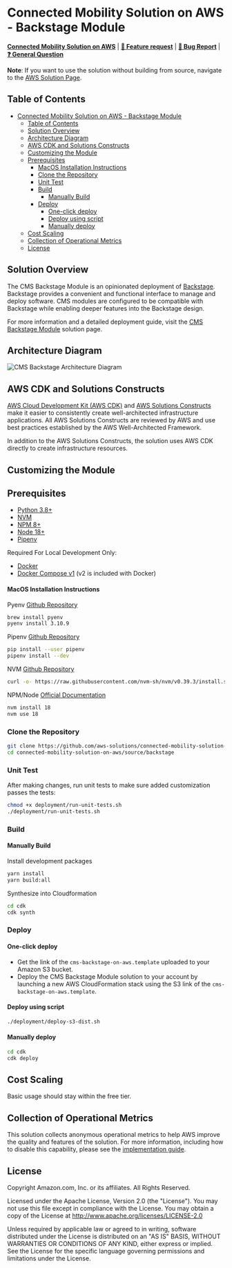 # Connected Mobility Solution on AWS - Backstage Module

**[Connected Mobility Solution on AWS](https://aws.amazon.com/solutions/implementations/connected-mobility-solution-on-aws/)** | **[🚧 Feature request](https://github.com/aws-solutions/connected-mobility-solution-on-aws/issues/new?assignees=&labels=enhancement&template=feature_request.md&title=)** | **[🐛 Bug Report](https://github.com/aws-solutions/connected-mobility-solution-on-aws/issues/new?assignees=&labels=bug&template=bug_report.md&title=)** | **[❓ General Question](https://github.com/aws-solutions/connected-mobility-solution-on-aws/issues/new?assignees=&labels=question&template=general_question.md&title=)**

**Note**: If you want to use the solution without building from source, navigate to the
[AWS Solution Page](https://aws.amazon.com/solutions/implementations/connected-mobility-solution-on-aws/).

## Table of Contents

- [Connected Mobility Solution on AWS - Backstage Module](#connected-mobility-solution-on-aws---backstage-module)
  - [Table of Contents](#table-of-contents)
  - [Solution Overview](#solution-overview)
  - [Architecture Diagram](#architecture-diagram)
  - [AWS CDK and Solutions Constructs](#aws-cdk-and-solutions-constructs)
  - [Customizing the Module](#customizing-the-module)
  - [Prerequisites](#prerequisites)
      - [MacOS Installation Instructions](#macos-installation-instructions)
    - [Clone the Repository](#clone-the-repository)
    - [Unit Test](#unit-test)
    - [Build](#build)
      - [Manually Build](#manually-build)
    - [Deploy](#deploy)
      - [One-click deploy](#one-click-deploy)
      - [Deploy using script](#deploy-using-script)
      - [Manually deploy](#manually-deploy)
  - [Cost Scaling](#cost-scaling)
  - [Collection of Operational Metrics](#collection-of-operational-metrics)
  - [License](#license)

## Solution Overview

The CMS Backstage Module is an opinionated deployment of [Backstage](https://backstage.io/). Backstage provides a convenient
and functional interface to manage and deploy software. CMS modules are configured to be compatible with Backstage while enabling
deeper features into the Backstage design.

For more information and a detailed deployment guide, visit the
[CMS Backstage Module](https://docs.aws.amazon.com/solutions/latest/connected-mobility-solution-on-aws/backstage-module.html) solution page.

## Architecture Diagram

![CMS Backstage Architecture Diagram](./documentation/architecture/cms-backstage-architecture-diagram.svg)

## AWS CDK and Solutions Constructs

[AWS Cloud Development Kit (AWS CDK)](https://aws.amazon.com/cdk/) and
[AWS Solutions Constructs](https://aws.amazon.com/solutions/constructs/) make it easier to consistently create
well-architected infrastructure applications. All AWS Solutions Constructs are reviewed by AWS and use best
practices established by the AWS Well-Architected Framework.

In addition to the AWS Solutions Constructs, the solution uses AWS CDK directly to create infrastructure resources.

## Customizing the Module

## Prerequisites

- [Python 3.8+](https://www.python.org/downloads/)
- [NVM](https://github.com/nvm-sh/nvm)
- [NPM 8+](https://docs.npmjs.com/downloading-and-installing-node-js-and-npm)
- [Node 18+](https://docs.npmjs.com/downloading-and-installing-node-js-and-npm)
- [Pipenv](https://pipenv.pypa.io/en/latest/installation.html)

Required For Local Development Only:

- [Docker](https://www.docker.com/products/docker-desktop/)
- [Docker Compose v1](https://docs.docker.com/compose/install/) (v2 is included with Docker)

#### MacOS Installation Instructions

Pyenv [Github Repository](https://github.com/pyenv/pyenv)

```bash
brew install pyenv
pyenv install 3.10.9
```

Pipenv [Github Repository](https://github.com/pypa/pipenv)

```bash
pip install --user pipenv
pipenv install --dev
```

NVM [Github Repository](https://github.com/nvm-sh/nvm)

```bash
curl -o- https://raw.githubusercontent.com/nvm-sh/nvm/v0.39.3/install.sh | bash
```

NPM/Node [Official Documentation](https://docs.npmjs.com/downloading-and-installing-node-js-and-npm)

```bash
nvm install 18
nvm use 18
```

### Clone the Repository

```bash
git clone https://github.com/aws-solutions/connected-mobility-solution-on-aws.git
cd connected-mobility-solution-on-aws/source/backstage
```

### Unit Test

After making changes, run unit tests to make sure added customization passes the tests:

```bash
chmod +x deployment/run-unit-tests.sh
./deployment/run-unit-tests.sh
```

### Build

#### Manually Build

Install development packages

```bash
yarn install
yarn build:all
```

Synthesize into Cloudformation

```bash
cd cdk
cdk synth
```

### Deploy

#### One-click deploy

- Get the link of the `cms-backstage-on-aws.template` uploaded to your Amazon S3 bucket.
- Deploy the CMS Backstage Module solution to your account by launching a new AWS CloudFormation stack using
  the S3 link of the `cms-backstage-on-aws.template`.

#### Deploy using script

```bash
./deployment/deploy-s3-dist.sh
```

#### Manually deploy

```bash
cd cdk
cdk deploy
```

## Cost Scaling

Basic usage should stay within the free tier.

## Collection of Operational Metrics

This solution collects anonymous operational metrics to help AWS improve
the quality and features of the solution. For more information, including
how to disable this capability, please see the
[implementation guide](https://docs.aws.amazon.com/solutions/latest/connected-mobility-solution-on-aws/operational-metrics.html).

## License

Copyright Amazon.com, Inc. or its affiliates. All Rights Reserved.

Licensed under the Apache License, Version 2.0 (the "License").
You may not use this file except in compliance with the License.
You may obtain a copy of the License at http://www.apache.org/licenses/LICENSE-2.0

Unless required by applicable law or agreed to in writing, software
distributed under the License is distributed on an "AS IS" BASIS,
WITHOUT WARRANTIES OR CONDITIONS OF ANY KIND, either express or implied.
See the License for the specific language governing permissions and
limitations under the License.
